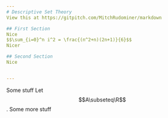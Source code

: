 ```yaml
---
# Descriptive Set Theory
View this at https://gitpitch.com/MitchRudominer/markdown

## First Section
Nice
$$\sum_{i=0}^n i^2 = \frac{(n^2+n)(2n+1)}{6}$$
Nicer

## Second Section
Nice


---
```

Some stuff
Let $$A\subseteq\R$$.
Some more stuff
